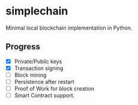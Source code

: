 # simplechain

Minimal local blockchain implementation in Python.

## Progress

* [x] Private/Public keys
* [x] Transaction signing
* [ ] Block mining
* [ ] Persistence after restart
* [ ] Proof of Work for block creation 
* [ ] Smart Contract support.
